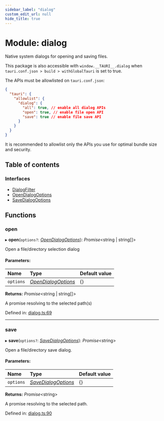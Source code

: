 ```yaml
---
sidebar_label: "dialog"
custom_edit_url: null
hide_title: true
---
```


# Module: dialog

Native system dialogs for opening and saving files.

This package is also accessible with `window.__TAURI__.dialog` when `tauri.conf.json > build > withGlobalTauri` is set to true.

The APIs must be allowlisted on `tauri.conf.json`:
```json
{
  "tauri": {
    "allowlist": {
      "dialog": {
        "all": true, // enable all dialog APIs
        "open": true, // enable file open API
        "save": true // enable file save API
      }
    }
  }
}
```
It is recommended to allowlist only the APIs you use for optimal bundle size and security.

## Table of contents

### Interfaces

- [DialogFilter](../interfaces/dialog.dialogfilter.md)
- [OpenDialogOptions](../interfaces/dialog.opendialogoptions.md)
- [SaveDialogOptions](../interfaces/dialog.savedialogoptions.md)

## Functions

### open

▸ **open**(`options?`: [*OpenDialogOptions*](../interfaces/dialog.opendialogoptions.md)): *Promise*<string \| string[]\>

Open a file/directory selection dialog

#### Parameters:

Name | Type | Default value |
:------ | :------ | :------ |
`options` | [*OpenDialogOptions*](../interfaces/dialog.opendialogoptions.md) | {} |

**Returns:** *Promise*<string \| string[]\>

A promise resolving to the selected path(s)

Defined in: [dialog.ts:69](https://github.com/tauri-apps/tauri/blob/3afef190/tooling/api/src/dialog.ts#L69)

___

### save

▸ **save**(`options?`: [*SaveDialogOptions*](../interfaces/dialog.savedialogoptions.md)): *Promise*<string\>

Open a file/directory save dialog.

#### Parameters:

Name | Type | Default value |
:------ | :------ | :------ |
`options` | [*SaveDialogOptions*](../interfaces/dialog.savedialogoptions.md) | {} |

**Returns:** *Promise*<string\>

A promise resolving to the selected path.

Defined in: [dialog.ts:90](https://github.com/tauri-apps/tauri/blob/3afef190/tooling/api/src/dialog.ts#L90)
